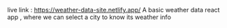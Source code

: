live link : https://weather-data-site.netlify.app/
A basic weather data react app , where we can select a city to know its weather info
